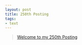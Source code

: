```yaml
---
layout: post
title: 250th Posting
tags: 
- text
---
```


> [Welcome to my 250th Posting](https://janghan-kor.tistory.com/1082)